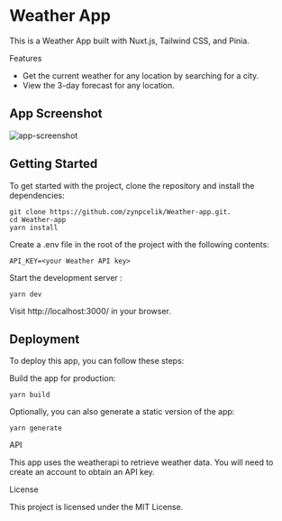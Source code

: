 # Weather App

This is a Weather App built with Nuxt.js, Tailwind CSS, and Pinia.

Features

- Get the current weather for any location by searching for a city.
- View the 3-day forecast for any location.

## App Screenshot

![app-screenshot](https://github.com/zynpcelik/Weather-app/tree/master/assets/screenshots/weatherAppScreenshot.png)

## Getting Started

To get started with the project, clone the repository and install the dependencies:

    git clone https://github.com/zynpcelik/Weather-app.git.
    cd Weather-app
    yarn install

Create a .env file in the root of the project with the following contents:

    API_KEY=<your Weather API key>

Start the development server :

    yarn dev

Visit http://localhost:3000/ in your browser.

## Deployment

To deploy this app, you can follow these steps:

Build the app for production:

    yarn build

Optionally, you can also generate a static version of the app:

    yarn generate

API

This app uses the weatherapi to retrieve weather data. You will need to create an account to obtain an API key.

License

This project is licensed under the MIT License.
